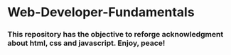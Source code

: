 # Web-Developer-Fundamentals

### This repository has the objective to reforge acknowledgment about html, css and javascript. Enjoy, peace!

